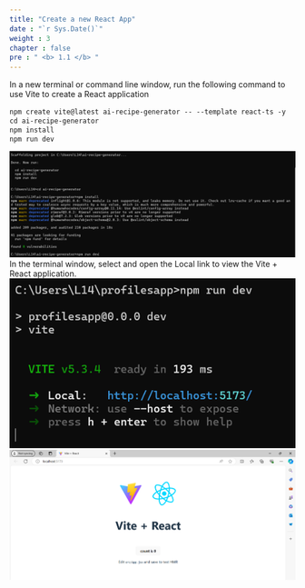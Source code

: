 ```yaml
---
title: "Create a new React App"
date : "`r Sys.Date()`"
weight : 3
chapter : false
pre : " <b> 1.1 </b> "
---
```


In a new terminal or command line window, run the following command to use Vite to create a React application
```
npm create vite@latest ai-recipe-generator -- --template react-ts -y
cd ai-recipe-generator
npm install
npm run dev
```
![Terminal window running](https://github.com/victoriang471/ai-recipe-generator/blob/main/static/images/p.1/1.1.png?raw=true?featherlight=false&width=90pc)
In the terminal window, select and open the Local link to view the Vite + React application.
![Vite+React Host Link](https://github.com/victoriang471/ai-recipe-generator/blob/main/static/images/p.1/1.2.png?raw=true?featherlight=false&width=90pc)
![Vite+React Window](https://github.com/victoriang471/ai-recipe-generator/blob/main/static/images/p.1/1.3.png?raw=true?featherlight=false&width=90pc)


